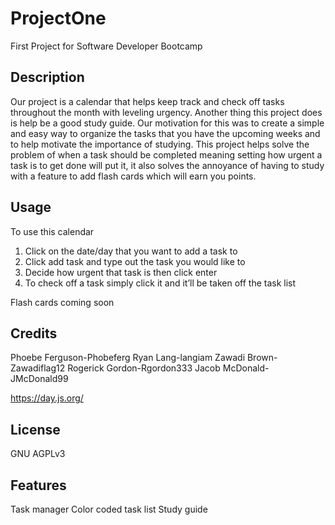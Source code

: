# ProjectOne
First Project for Software Developer Bootcamp

## Description
Our project is a calendar that helps keep track and check off tasks throughout the month with leveling urgency. Another thing this project does is help be a good study guide.
Our motivation for this was to create a simple and easy way to organize the tasks that you have the upcoming weeks and to help motivate the importance of studying.
This project helps solve the problem of when a task should be completed meaning setting how urgent a task is to get done will put it, it also solves the annoyance of having to study with a feature to add flash cards which will earn you points.

## Usage
To use this calendar
1. Click on the date/day that you want to add a task to
2. Click add task and type out the task you would like to 
3. Decide how urgent that task is then click enter
4. To check off a task simply click it and it’ll be taken off the task list

Flash cards coming soon

## Credits 
Phoebe Ferguson-Phobeferg
Ryan Lang-langiam
Zawadi Brown-Zawadiflag12
Rogerick Gordon-Rgordon333
Jacob McDonald-JMcDonald99

https://day.js.org/

## License 
GNU AGPLv3

## Features
Task manager
Color coded task list
Study guide 